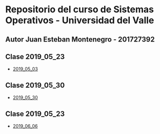 # Repositorio del curso de Sistemas Operativos - Universidad del Valle
## Autor Juan Esteban Montenegro - 201727392

## Clase 2019_05_23

* [2019_05_03](/2019_05_23/README.md)

## Clase 2019_05_30

* [2019_05_30](/2019_05_30/README.md)

## Clase 2019_05_23

* [2019_06_06](/2019_06_06/README.md)


